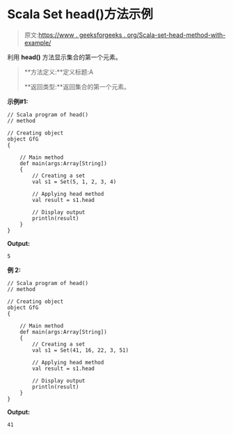 # Scala Set head()方法示例

> 原文:[https://www . geeksforgeeks . org/Scala-set-head-method-with-example/](https://www.geeksforgeeks.org/scala-set-head-method-with-example/)

利用 **head()** 方法显示集合的第一个元素。

> **方法定义:**定义标题:A
> 
> **返回类型:**返回集合的第一个元素。

**示例#1:**

```
// Scala program of head() 
// method 

// Creating object 
object GfG 
{ 

    // Main method 
    def main(args:Array[String]) 
    { 
        // Creating a set 
        val s1 = Set(5, 1, 2, 3, 4) 

        // Applying head method 
        val result = s1.head

        // Display output
        println(result)
    } 
} 
```

**Output:**

```
5

```

**例 2:**

```
// Scala program of head() 
// method 

// Creating object 
object GfG 
{ 

    // Main method 
    def main(args:Array[String]) 
    { 
        // Creating a set 
        val s1 = Set(41, 16, 22, 3, 51) 

        // Applying head method 
        val result = s1.head

        // Display output
        println(result)
    } 
} 
```

**Output:**

```
41

```